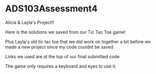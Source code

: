 # ADS103Assessment4
Alicia & Layla's Project!!

Here is the solutions we saved from our Tic Tac Toe game!

Plus Layla's old tic tac toe that we did work on together a bit before we made a new project since my code couldnt be saved

Links we used are at the top of our final submitted code 

The game only requires a keyboard and eyes to use it. 
